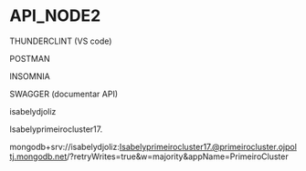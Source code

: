 # API_NODE2

THUNDERCLINT (VS code)

POSTMAN

INSOMNIA

SWAGGER (documentar API)


isabelydjoliz

Isabelyprimeirocluster17.

mongodb+srv://isabelydjoliz:Isabelyprimeirocluster17.@primeirocluster.ojpoltj.mongodb.net/?retryWrites=true&w=majority&appName=PrimeiroCluster
